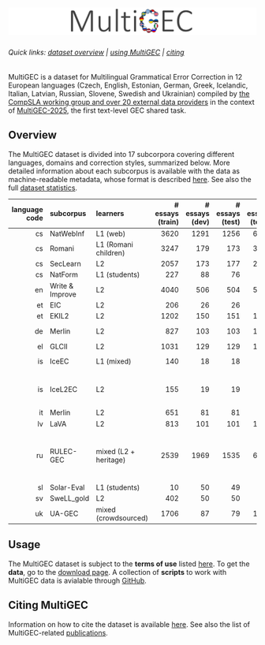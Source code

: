# ![MultiGEC](multigec.png)

###### Quick links: [dataset overview](#overview) | [using MultiGEC](#usage) | [citing](#citing-multigec)

MultiGEC is a dataset for Multilingual Grammatical Error Correction in 12 European languages (Czech, English, Estonian, German, Greek, Icelandic, Italian, Latvian, Russian, Slovene, Swedish and Ukrainian) compiled by [the CompSLA working group and over 20 external data providers](https://spraakbanken.github.io/multigec-2025/contributors.html) in the context of [MultiGEC-2025](https://spraakbanken.github.io/multigec-2025/shared_task.html), the first text-level GEC shared task.

## Overview
The MultiGEC dataset is divided into 17 subcorpora covering different languages, domains and correction styles, summarized below. 
More detailed information about each subcorpus is available with the data as machine-readable metadata, whose format is described [here](https://spraakbanken.github.io/multigec-2025/data_format.html). 
See also the full [dataset statistics](https://spraakbanken.github.io/multigec-2025/stats.html).


| language code | subcorpus       | learners              |   # essays (train) |   # essays (dev) |   # essays (test) |   # essays (total) |   hypothesis sets | minimal   | fluency   | peculiarities                                             |
|-----------:|:----------------|:----------------------|--------:|------:|-------:|--------:|------------------:|:----------|:----------|:----------------------------------------------------------|
| cs         | NatWebInf       | L1 (web)              |    3620 |  1291 |   1256 |    6167 |                 2 | ✓         |           |                                                           |
| cs         | Romani          | L1 (Romani children)  |    3247 |   179 |    173 |    3599 |                 2 | ✓         |           |                                                           |
| cs         | SecLearn        | L2                    |    2057 |   173 |    177 |    2407 |                 2 | ✓         |           |                                                           |
| cs         | NatForm         | L1 (students)         |     227 |    88 |     76 |     391 |                 2 | ✓         |           |                                                           |
| en         | Write & Improve | L2                    |    4040 |   506 |    504 |    5050 |                 1 | ✓         |           | separate download                                         |
| et         | EIC             | L2                    |     206 |    26 |     26 |     258 |                 3 | ✓         | ✓         |                                                           |
| et         | EKIL2           | L2                    |    1202 |   150 |    151 |    1503 |                 2 |           | ✓         |                                                           |
| de         | Merlin          | L2                    |     827 |   103 |    103 |    1033 |                 1 | ✓         |           | pre-tokenized                                             |
| el         | GLCII           | L2                    |    1031 |   129 |    129 |    1289 |                 1 | ✓         |           |                                                           |
| is         | IceEC           | L1 (mixed)            |     140 |    18 |     18 |     176 |                 1 |           | ✓         | pre-tokenized                                             |
| is         | IceL2EC         | L2                    |     155 |    19 |     19 |     193 |                 1 |           | ✓         | pre-tokenized; includes text fragments                    |
| it         | Merlin          | L2                    |     651 |    81 |     81 |     813 |                 1 | ✓         |           |                                                           |
| lv         | LaVA            | L2                    |     813 |   101 |    101 |    1015 |                 1 | ✓         |           |                                                           |
| ru         | RULEC-GEC       | mixed (L2 + heritage) |    2539 |  1969 |   1535 |    6043 |                 3 | ✓         | ✓         | pre-tokenized; includes text fragments; separate download |
| sl         | Solar-Eval      | L1 (students)         |      10 |    50 |     49 |     109 |                 1 | ✓         |           |                                                           |
| sv         | SweLL_gold      | L2                    |     402 |    50 |     50 |     502 |                 1 | ✓         |           |                                                           |
| uk         | UA-GEC          | mixed (crowdsourced)  |    1706 |    87 |     79 |    1872 |                 4 | ✓         | ✓         |                                                           |

## Usage
The MultiGEC dataset is subject to the __terms of use__ listed [here](https://spraakbanken.github.io/multigec-2025/terms_of_use.html).
To get the __data__, go to the [download page](https://lt3.ugent.be/resources/multigec-dataset).
A collection of __scripts__ to work with MultiGEC data is avialable through [GitHub](https://github.com/spraakbanken/multigec-2025/tree/main/scripts).

## Citing MultiGEC
Information on how to cite the dataset is available [here](https://spraakbanken.gu.se/en/resources/multigec).
See also the list of MultiGEC-related [publications](https://spraakbanken.github.io/multigec-2025/publications.html).
